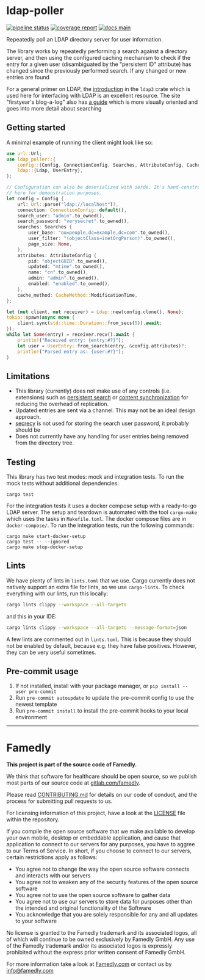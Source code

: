 # ldap-poller

[![pipeline status][badge-pipeline-img]][badge-pipeline-url]
[![coverage report][badge-coverage-img]][badge-coverage-url]
[![docs main][badge-docs-main-img]][badge-docs-main-url]

[badge-pipeline-img]: https://gitlab.com/famedly/company/backend/templates/service-template/badges/main/pipeline.svg
[badge-pipeline-url]: https://gitlab.com/famedly/company/backend/templates/service-template/-/commits/main
[badge-coverage-img]: https://gitlab.com/famedly/company/backend/templates/service-template/badges/main/coverage.svg
[badge-coverage-url]: https://gitlab.com/famedly/company/backend/templates/service-template/-/commits/main
[badge-docs-main-img]: https://img.shields.io/badge/docs-main-blue
[badge-docs-main-url]: https://famedly.gitlab.io/company/backend/templates/service-template/project_name/index.html

Repeatedly poll an LDAP directory server for user information.

The library works by repeatedly performing a search against a directory
server, and then using the configured caching mechanism to check if the
entry for a given user (disambiguated by the "persistent ID" attribute) has
changed since the previously performed search. If any changed or new entries
are found

For a general primer on LDAP, the [introduction] in the `ldap3` crate which
is used here for interfacing with LDAP is an excellent resource. The site
"firstyear's blog-a-log" also has [a guide][firstyear] which is more
visually oriented and goes into more detail about searching

[introduction]: https://github.com/inejge/ldap3/blob/master/LDAP-primer.md
[firstyear]: https://fy.blackhats.net.au/blog/html/pages/ldap_guide_part_1_foundations.html

## Getting started
A minimal example of running the client might look like so:
```rust
use url::Url;
use ldap_poller::{
    config::{Config, ConnectionConfig, Searches, AttributeConfig, CacheMethod},
    ldap::{Ldap, UserEntry},
};

// Configuration can also be deserialized with serde. It's hand-constructed
// here for demonstration purposes.
let config = Config {
    url: Url::parse("ldap://localhost")?,
    connection: ConnectionConfig::default(),
    search_user: "admin".to_owned(),
    search_password: "verysecret".to_owned(),
    searches: Searches {
        user_base: "ou=people,dc=example,dc=com".to_owned(),
        user_filter: "(objectClass=inetOrgPerson)".to_owned(),
        page_size: None,
    },
    attributes: AttributeConfig {
        pid: "objectGUID".to_owned(),
        updated: "mtime".to_owned(),
        name: "cn".to_owned(),
        admin: "admin".to_owned(),
        enabled: "enabled".to_owned(),
    },
    cache_method: CacheMethod::ModificationTime,
};

let (mut client, mut receiver) = Ldap::new(config.clone(), None);
tokio::spawn(async move {
    client.sync(std::time::Duration::from_secs(5)).await;
});
while let Some(entry) = receiver.recv().await {
    println!("Received entry: {entry:#?}");
    let user = UserEntry::from_search(entry, &config.attributes)?;
    println!("Parsed entry as: {user:#?}");
}

```

## Limitations
* This library (currently) does not make use of any controls (i.e.
  extensions) such as [persistent search] or [content synchronization] for
  reducing the overhead of replication.
* Updated entries are sent via a channel. This may not be an ideal design
  approach.
* [secrecy](https://docs.rs/secrecy) is not used for storing the search user
  password, it probably should be
* Does not currently have any handling for user entries being removed from
  the directory tree.

[persistent search]: https://datatracker.ietf.org/doc/html/draft-ietf-ldapext-psearch-03
[content synchronization]: https://www.rfc-editor.org/rfc/rfc4533.html

## Testing

This library has two test modes: mock and integration tests. To run the mock tests without additional dependencies: 

```
cargo test
```

For the integration tests it uses a docker compose setup with a ready-to-go LDAP
server. The setup and teardown is automated with the tool
`cargo-make` which uses the tasks in `Makefile.toml`.
The docker compose files are in `docker-compose/`. To run the integration tests, run the following commands:

```
cargo make start-docker-setup
cargo test -- --ignored
cargo make stop-docker-setup 
```


## Lints

We have plenty of lints in `lints.toml` that we use. Cargo currently does not natively support an extra file for lints, so we use `cargo-lints`. To check everything with our lints, run this locally:

```sh
cargo lints clippy --workspace --all-targets
```

and this in your IDE:
```sh
cargo lints clippy --workspace --all-targets --message-format=json
```

A few lints are commented out in `lints.toml`. This is because they should not be enabled by default, because e.g. they have false positives. However, they can be very useful sometimes.

## Pre-commit usage

1. If not installed, install with your package manager, or `pip install --user pre-commit`
2. Run `pre-commit autoupdate` to update the pre-commit config to use the newest template
3. Run `pre-commit install` to install the pre-commit hooks to your local environment

---

# Famedly

**This project is part of the source code of Famedly.**

We think that software for healthcare should be open source, so we publish most
parts of our source code at [gitlab.com/famedly](https://gitlab.com/famedly/company).

Please read [CONTRIBUTING.md](CONTRIBUTING.md) for details on our code of
conduct, and the process for submitting pull requests to us.

For licensing information of this project, have a look at the [LICENSE](LICENSE.md)
file within the repository.

If you compile the open source software that we make available to develop your
own mobile, desktop or embeddable application, and cause that application to
connect to our servers for any purposes, you have to aggree to our Terms of
Service. In short, if you choose to connect to our servers, certain restrictions
apply as follows:

- You agree not to change the way the open source software connects and
  interacts with our servers
- You agree not to weaken any of the security features of the open source software
- You agree not to use the open source software to gather data
- You agree not to use our servers to store data for purposes other than
  the intended and original functionality of the Software
- You acknowledge that you are solely responsible for any and all updates to
  your software

No license is granted to the Famedly trademark and its associated logos, all of
which will continue to be owned exclusively by Famedly GmbH. Any use of the
Famedly trademark and/or its associated logos is expressly prohibited without
the express prior written consent of Famedly GmbH.

For more
information take a look at [Famedly.com](https://famedly.com) or contact
us by [info@famedly.com](mailto:info@famedly.com?subject=[GitLab]%20More%20Information%20)
